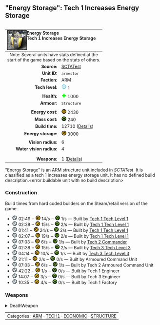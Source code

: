 "Energy Storage": Tech 1 Increases Energy Storage
----
<table align="right">
    <thead>
        <tr>
            <th align="left" colspan="2">
                <img align="left" title="Energy Storage unit icon" src="icons/units/ARMESTOR_icon.png" />Energy Storage<br />Tech 1 Increases Energy Storage
            </th>
        </tr>
    </thead>
    <tbody>
        <tr><td align="center" colspan="2">Note: Several units have stats defined at the<br />start of the game based on the stats of others.</td></tr>
        <tr>
            <td align="right"><strong>Source:</strong></td>
            <td><a href="SCTATest">SCTATest</a></td>
        </tr>
        <tr>
            <td align="right"><strong>Unit ID:</strong></td>
            <td><code>armestor</code></td>
        </tr>
        <tr>
            <td align="right"><strong>Faction:</strong></td>
            <td>ARM</td>
        </tr>
        <tr>
            <td align="right"><strong>Tech level:</strong></td>
            <td><img src="icons/T1.png" title="Tech 1" /> 1</td>
        </tr>
        <tr><td align="center" colspan="2"></td></tr>
        <tr>
            <td align="right"><strong>Health:</strong></td>
            <td><img src="icons/health.png" title="Health" /> 1000</td>
        </tr>
        <tr>
            <td align="right"><strong>Armour:</strong></td>
            <td><code>Structure</code></td>
        </tr>
        <tr><td align="center" colspan="2"></td></tr>
        <tr>
            <td align="right"><strong>Energy cost:</strong></td>
            <td><img src="icons/energy.png" title="Energy" /> 2430</td>
        </tr>
        <tr>
            <td align="right"><strong>Mass cost:</strong></td>
            <td><img src="icons/mass.png" title="Mass" /> 240</td>
        </tr>
        <tr>
            <td align="right"><strong>Build time:</strong></td>
            <td>12710 (<a href="#construction">Details</a>)</td>
        </tr>
        <tr>
            <td align="right"><strong>Energy storage:</strong></td>
            <td><img src="icons/energy.png" title="Energy" /> 3000</td>
        </tr>
        <tr><td align="center" colspan="2"></td></tr>
        <tr>
            <td align="right"><strong>Vision radius:</strong></td>
            <td>6</td>
        </tr>
        <tr>
            <td align="right"><strong>Water vision radius:</strong></td>
            <td>4</td>
        </tr>
        <tr><td align="center" colspan="2"></td></tr>
        <tr><td align="center" colspan="2"></td></tr>
        <tr>
            <td align="right"><strong>Weapons:</strong></td>
            <td>1 (<a href="#weapons">Details</a>)</td>
        </tr>
    </tbody>
</table>

"Energy Storage" is an ARM structure unit included in *SCTATest*.
It is classified as a tech 1 increases energy storage unit. It has no defined build description.<error:buildable unit with no build description>

### Construction
Build times from hard coded builders on the Steam/retail version of the game:
* <img src="icons/time.png" title="Time" /> 02:49 ‒ <img src="icons/energy.png" title="Energy" /> 14/s ‒ <img src="icons/mass.png" title="Mass" /> 1/s — Built by <a href="ARMCA">Tech 1 Tech Level 1</a>
* <img src="icons/time.png" title="Time" /> 02:38 ‒ <img src="icons/energy.png" title="Energy" /> 15/s ‒ <img src="icons/mass.png" title="Mass" /> 2/s — Built by <a href="ARMCK">Tech 1 Tech Level 1</a>
* <img src="icons/time.png" title="Time" /> 01:41 ‒ <img src="icons/energy.png" title="Energy" /> 24/s ‒ <img src="icons/mass.png" title="Mass" /> 2/s — Built by <a href="ARMCS">Tech 1 Tech Level 1</a>
* <img src="icons/time.png" title="Time" /> 02:07 ‒ <img src="icons/energy.png" title="Energy" /> 19/s ‒ <img src="icons/mass.png" title="Mass" /> 2/s — Built by <a href="ARMCV">Tech 1 Tech Level 1</a>
* <img src="icons/time.png" title="Time" /> 07:03 ‒ <img src="icons/energy.png" title="Energy" /> 6/s ‒ <img src="icons/mass.png" title="Mass" /> 1/s — Built by <a href="ARMDECOM">Tech 2 Commander</a>
* <img src="icons/time.png" title="Time" /> 02:38 ‒ <img src="icons/energy.png" title="Energy" /> 15/s ‒ <img src="icons/mass.png" title="Mass" /> 2/s — Built by <a href="ARMCH">Tech 3 Tech Level 3</a>
* <img src="icons/time.png" title="Time" /> 04:14 ‒ <img src="icons/energy.png" title="Energy" /> 10/s ‒ <img src="icons/mass.png" title="Mass" /> 1/s — Built by <a href="ARMCSA">Tech 3 Tech Level 3</a>
* <img src="icons/time.png" title="Time" /> 21:11 ‒ <img src="icons/energy.png" title="Energy" /> 2/s ‒ <img src="icons/mass.png" title="Mass" /> 0/s — Built by Armoured Command Unit
* <img src="icons/time.png" title="Time" /> 07:03 ‒ <img src="icons/energy.png" title="Energy" /> 6/s ‒ <img src="icons/mass.png" title="Mass" /> 1/s — Built by Tech 2 Armoured Command Unit
* <img src="icons/time.png" title="Time" /> 42:22 ‒ <img src="icons/energy.png" title="Energy" /> 1/s ‒ <img src="icons/mass.png" title="Mass" /> 0/s — Built by Tech 1 Engineer
* <img src="icons/time.png" title="Time" /> 14:07 ‒ <img src="icons/energy.png" title="Energy" /> 3/s ‒ <img src="icons/mass.png" title="Mass" /> 0/s — Built by Tech 3 Engineer
* <img src="icons/time.png" title="Time" /> 10:35 ‒ <img src="icons/energy.png" title="Energy" /> 4/s ‒ <img src="icons/mass.png" title="Mass" /> 0/s — Built by Tech 1 Factory

### Weapons
<details>
<summary>DeathWeapon</summary>
<p>
    <table>
        <tr>
            <td align="right"><strong>Damage:</strong></td>
            <td>1000</td>
        </tr>
        <tr>
            <td align="right"><strong>Damage radius:</strong></td>
            <td>5</td>
        </tr>
        <tr>
            <td align="right"><strong>Damage type:</strong></td>
            <td><code>Normal</code></td>
        </tr>
        <tr>
            <td align="right"><strong>Flags:</strong></td>
            <td>Damage friendly</td>
        </tr>
    </table>
</p>
</details>


<table align=center>
<td>Categories : <a href="_categories.ARM">ARM</a> · <a href="_categories.TECH1">TECH1</a> · <a href="_categories.ECONOMIC">ECONOMIC</a> · <a href="_categories.STRUCTURE">STRUCTURE</a>
